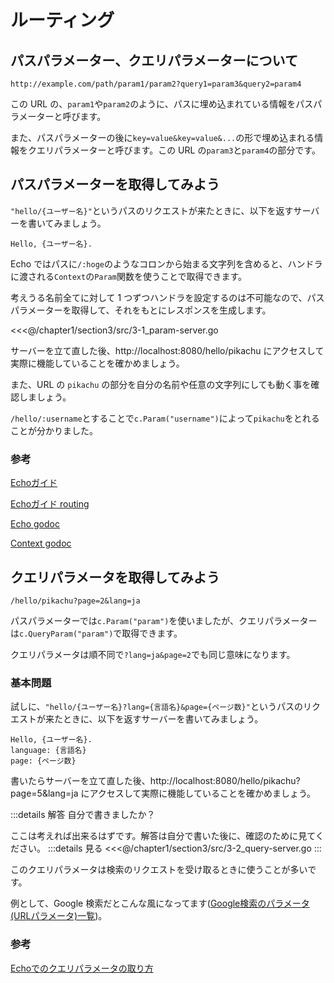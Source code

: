 # ルーティング

## パスパラメーター、クエリパラメーターについて

```
http://example.com/path/param1/param2?query1=param3&query2=param4
```

この URL の、`param1`や`param2`のように、パスに埋め込まれている情報をパスパラメーターと呼びます。

また、パスパラメーターの後に`key=value&key=value&...`の形で埋め込まれる情報をクエリパラメーターと呼びます。この URL の`param3`と`param4`の部分です。

## パスパラメーターを取得してみよう

`"hello/{ユーザー名}"`というパスのリクエストが来たときに、以下を返すサーバーを書いてみましょう。

```
Hello, {ユーザー名}.
```

Echo ではパスに`/:hoge`のようなコロンから始まる文字列を含めると、ハンドラに渡される`Context`の`Param`関数を使うことで取得できます。

考えうる名前全てに対して 1 つずつハンドラを設定するのは不可能なので、パスパラメーターを取得して、それをもとにレスポンスを生成します。

<<<@/chapter1/section3/src/3-1_param-server.go

サーバーを立て直した後、http://localhost:8080/hello/pikachu にアクセスして実際に機能していることを確かめましょう。

また、URL の `pikachu` の部分を自分の名前や任意の文字列にしても動く事を確認しましょう。

`/hello/:username`とすることで`c.Param("username")`によって`pikachu`をとれることが分かりました。

### 参考
[Echoガイド](https://echo.labstack.com/guide)

[Echoガイド routing](https://echo.labstack.com/guide/routing)

[Echo godoc](https://pkg.go.dev/github.com/labstack/echo/v4)

[Context godoc](https://golang.org/pkg/context/)

## クエリパラメータを取得してみよう
```
/hello/pikachu?page=2&lang=ja
```

パスパラメーターでは`c.Param("param")`を使いましたが、クエリパラメーターは`c.QueryParam("param")`で取得できます。

クエリパラメータは順不同で`?lang=ja&page=2`でも同じ意味になります。
### 基本問題

試しに、`"hello/{ユーザー名}?lang={言語名}&page={ページ数}"`というパスのリクエストが来たときに、以下を返すサーバーを書いてみましょう。
```
Hello, {ユーザー名}.
language: {言語名}
page: {ページ数}
```

書いたらサーバーを立て直した後、http://localhost:8080/hello/pikachu?page=5&lang=ja にアクセスして実際に機能していることを確かめましょう。

:::details 解答
自分で書きましたか？

ここは考えれば出来るはずです。解答は自分で書いた後に、確認のために見てください。
:::details 見る
<<<@/chapter1/section3/src/3-2_query-server.go
:::

このクエリパラメータは検索のリクエストを受け取るときに使うことが多いです。

例として、Google 検索だとこんな風になってます([Google検索のパラメータ(URLパラメータ)一覧](http://www13.plala.or.jp/bigdata/google.html))。

### 参考
[Echoでのクエリパラメータの取り方](https://echo.labstack.com/guide/request#query-parameters-1)
